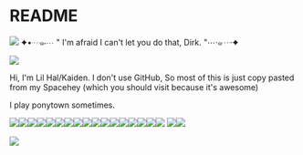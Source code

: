 # README

<img src="https://d2bzx2vuetkzse.cloudfront.net/fit-in/0x450/unshoppable_producs/15171151-217e-4646-b7d3-b940eec0759e.png"/>
✦•┈๑⋅⋯ " I'm afraid I can't let you do that, Dirk. "⋯⋅๑┈·✦ <br>

<img src="https://24.media.tumblr.com/5577781cb0ab139db3b349f9a27792fe/tumblr_mg6ckrztVW1qidv0po1_r1_250.gif"/> <br>

Hi, I'm Lil Hal/Kaiden. I don't use GitHub, So most of this is just copy pasted from my Spacehey (which you should visit because it's awesome)

I play ponytown sometimes. 

<img src="https://images-wixmp-ed30a86b8c4ca887773594c2.wixmp.com/f/6a3027db-491d-42a7-b90b-1e22a42630c8/d52c31g-6406cb75-cea5-41a5-9349-64b4936ff16b.png?token=eyJ0eXAiOiJKV1QiLCJhbGciOiJIUzI1NiJ9.eyJzdWIiOiJ1cm46YXBwOjdlMGQxODg5ODIyNjQzNzNhNWYwZDQxNWVhMGQyNmUwIiwiaXNzIjoidXJuOmFwcDo3ZTBkMTg4OTgyMjY0MzczYTVmMGQ0MTVlYTBkMjZlMCIsIm9iaiI6W1t7InBhdGgiOiJcL2ZcLzZhMzAyN2RiLTQ5MWQtNDJhNy1iOTBiLTFlMjJhNDI2MzBjOFwvZDUyYzMxZy02NDA2Y2I3NS1jZWE1LTQxYTUtOTM0OS02NGI0OTM2ZmYxNmIucG5nIn1dXSwiYXVkIjpbInVybjpzZXJ2aWNlOmZpbGUuZG93bmxvYWQiXX0.poKg6vCG5cwThYEtz4_b75USZjfwt79fVOS0xPewmVw"/><img src="https://images-wixmp-ed30a86b8c4ca887773594c2.wixmp.com/f/b209db5d-6f77-47b7-b25d-ef6096478197/d4x5kbh-25f90b5b-90aa-4ae2-ba46-dd631571749f.png?token=eyJ0eXAiOiJKV1QiLCJhbGciOiJIUzI1NiJ9.eyJzdWIiOiJ1cm46YXBwOjdlMGQxODg5ODIyNjQzNzNhNWYwZDQxNWVhMGQyNmUwIiwiaXNzIjoidXJuOmFwcDo3ZTBkMTg4OTgyMjY0MzczYTVmMGQ0MTVlYTBkMjZlMCIsIm9iaiI6W1t7InBhdGgiOiJcL2ZcL2IyMDlkYjVkLTZmNzctNDdiNy1iMjVkLWVmNjA5NjQ3ODE5N1wvZDR4NWtiaC0yNWY5MGI1Yi05MGFhLTRhZTItYmE0Ni1kZDYzMTU3MTc0OWYucG5nIn1dXSwiYXVkIjpbInVybjpzZXJ2aWNlOmZpbGUuZG93bmxvYWQiXX0.S-7uKK_pQItQanouLwACkPgIj9dktluAPcyw0Evb4Pg"/><img src="https://images-wixmp-ed30a86b8c4ca887773594c2.wixmp.com/f/6728fd21-0c3a-4fb1-85de-8e90c5d13421/d3gixfc-c299b561-ce37-4bb4-8775-464f93eb1bb4.gif?token=eyJ0eXAiOiJKV1QiLCJhbGciOiJIUzI1NiJ9.eyJzdWIiOiJ1cm46YXBwOjdlMGQxODg5ODIyNjQzNzNhNWYwZDQxNWVhMGQyNmUwIiwiaXNzIjoidXJuOmFwcDo3ZTBkMTg4OTgyMjY0MzczYTVmMGQ0MTVlYTBkMjZlMCIsIm9iaiI6W1t7InBhdGgiOiJcL2ZcLzY3MjhmZDIxLTBjM2EtNGZiMS04NWRlLThlOTBjNWQxMzQyMVwvZDNnaXhmYy1jMjk5YjU2MS1jZTM3LTRiYjQtODc3NS00NjRmOTNlYjFiYjQuZ2lmIn1dXSwiYXVkIjpbInVybjpzZXJ2aWNlOmZpbGUuZG93bmxvYWQiXX0.jHSYLDVjB9mXtI6HZbl6usrgklnWDphtno3d7HBPzC0"/><img src="https://images-wixmp-ed30a86b8c4ca887773594c2.wixmp.com/f/51775847-64ae-40df-b4ea-c44b54654e7c/d55wuzx-cc9e37cc-76e5-4230-b393-d62ae56c5141.png?token=eyJ0eXAiOiJKV1QiLCJhbGciOiJIUzI1NiJ9.eyJzdWIiOiJ1cm46YXBwOjdlMGQxODg5ODIyNjQzNzNhNWYwZDQxNWVhMGQyNmUwIiwiaXNzIjoidXJuOmFwcDo3ZTBkMTg4OTgyMjY0MzczYTVmMGQ0MTVlYTBkMjZlMCIsIm9iaiI6W1t7InBhdGgiOiJcL2ZcLzUxNzc1ODQ3LTY0YWUtNDBkZi1iNGVhLWM0NGI1NDY1NGU3Y1wvZDU1d3V6eC1jYzllMzdjYy03NmU1LTQyMzAtYjM5My1kNjJhZTU2YzUxNDEucG5nIn1dXSwiYXVkIjpbInVybjpzZXJ2aWNlOmZpbGUuZG93bmxvYWQiXX0.LOWaxhhQn0lFJhzyjYlmWdOK_skLboV1sASrLF8dtIQ"/><img src="https://images-wixmp-ed30a86b8c4ca887773594c2.wixmp.com/f/59dcb961-e7d3-4181-a030-ab50be29e071/d4ddm1v-f673c263-2092-4caf-8b34-f905b598369c.gif?token=eyJ0eXAiOiJKV1QiLCJhbGciOiJIUzI1NiJ9.eyJzdWIiOiJ1cm46YXBwOjdlMGQxODg5ODIyNjQzNzNhNWYwZDQxNWVhMGQyNmUwIiwiaXNzIjoidXJuOmFwcDo3ZTBkMTg4OTgyMjY0MzczYTVmMGQ0MTVlYTBkMjZlMCIsIm9iaiI6W1t7InBhdGgiOiJcL2ZcLzU5ZGNiOTYxLWU3ZDMtNDE4MS1hMDMwLWFiNTBiZTI5ZTA3MVwvZDRkZG0xdi1mNjczYzI2My0yMDkyLTRjYWYtOGIzNC1mOTA1YjU5ODM2OWMuZ2lmIn1dXSwiYXVkIjpbInVybjpzZXJ2aWNlOmZpbGUuZG93bmxvYWQiXX0.zopN0aa2s6hPTwRqwoRqKozQHUTAQlbO2Lu4jTfSgo4"/><img src="https://images-wixmp-ed30a86b8c4ca887773594c2.wixmp.com/f/f9147811-8862-482e-a9f1-86fe2ca2ef44/d524zvu-35831a3c-01fe-4d96-af46-aa982ea2e2d8.png?token=eyJ0eXAiOiJKV1QiLCJhbGciOiJIUzI1NiJ9.eyJzdWIiOiJ1cm46YXBwOjdlMGQxODg5ODIyNjQzNzNhNWYwZDQxNWVhMGQyNmUwIiwiaXNzIjoidXJuOmFwcDo3ZTBkMTg4OTgyMjY0MzczYTVmMGQ0MTVlYTBkMjZlMCIsIm9iaiI6W1t7InBhdGgiOiJcL2ZcL2Y5MTQ3ODExLTg4NjItNDgyZS1hOWYxLTg2ZmUyY2EyZWY0NFwvZDUyNHp2dS0zNTgzMWEzYy0wMWZlLTRkOTYtYWY0Ni1hYTk4MmVhMmUyZDgucG5nIn1dXSwiYXVkIjpbInVybjpzZXJ2aWNlOmZpbGUuZG93bmxvYWQiXX0.8LEPiCVykWlK-U080JA4YvxoAuHnNKqBg2A94kbgUWc"/><img src="https://images-wixmp-ed30a86b8c4ca887773594c2.wixmp.com/f/50a027fc-1cd3-4b98-85a9-382d1a8efa3f/d6mbiif-1790f844-cc66-4531-a9d2-5505b08362ee.gif?token=eyJ0eXAiOiJKV1QiLCJhbGciOiJIUzI1NiJ9.eyJzdWIiOiJ1cm46YXBwOjdlMGQxODg5ODIyNjQzNzNhNWYwZDQxNWVhMGQyNmUwIiwiaXNzIjoidXJuOmFwcDo3ZTBkMTg4OTgyMjY0MzczYTVmMGQ0MTVlYTBkMjZlMCIsIm9iaiI6W1t7InBhdGgiOiJcL2ZcLzUwYTAyN2ZjLTFjZDMtNGI5OC04NWE5LTM4MmQxYThlZmEzZlwvZDZtYmlpZi0xNzkwZjg0NC1jYzY2LTQ1MzEtYTlkMi01NTA1YjA4MzYyZWUuZ2lmIn1dXSwiYXVkIjpbInVybjpzZXJ2aWNlOmZpbGUuZG93bmxvYWQiXX0.DGm_EYrUrKM2GuXp-T4IOQxXU8AxxciVnuORAMsm3GM"/><img src="https://images-wixmp-ed30a86b8c4ca887773594c2.wixmp.com/f/bd997e34-97c3-4199-ba90-c7ae484e356a/d3hxd6h-5f339389-b0f1-45a2-ac25-16d968fdf9de.gif?token=eyJ0eXAiOiJKV1QiLCJhbGciOiJIUzI1NiJ9.eyJzdWIiOiJ1cm46YXBwOjdlMGQxODg5ODIyNjQzNzNhNWYwZDQxNWVhMGQyNmUwIiwiaXNzIjoidXJuOmFwcDo3ZTBkMTg4OTgyMjY0MzczYTVmMGQ0MTVlYTBkMjZlMCIsIm9iaiI6W1t7InBhdGgiOiJcL2ZcL2JkOTk3ZTM0LTk3YzMtNDE5OS1iYTkwLWM3YWU0ODRlMzU2YVwvZDNoeGQ2aC01ZjMzOTM4OS1iMGYxLTQ1YTItYWMyNS0xNmQ5NjhmZGY5ZGUuZ2lmIn1dXSwiYXVkIjpbInVybjpzZXJ2aWNlOmZpbGUuZG93bmxvYWQiXX0.1uOxE57dD6S92xaFibDVLp-t6Iq6TUZQv2pHVtki0zo"/><img src="https://pbs.twimg.com/media/GlYIPwYWcAEab8G?format=jpg&name=120x120"/><img src="https://pbs.twimg.com/media/GlYIPwlWQAMiOQi?format=jpg&name=120x120"/><img src="https://pbs.twimg.com/media/GlYIPwaWQAAklKT?format=jpg&name=120x120"/><img src="https://pbs.twimg.com/media/GlYIPwfWsAA8fzT?format=jpg&name=120x120"/><img src="https://pbs.twimg.com/media/GlYIb56XAAAdTaY?format=jpg&name=120x120"/><img src="https://pbs.twimg.com/media/GlYIb58W4AAuI3-?format=jpg&name=120x120"/><img src="https://pbs.twimg.com/media/GlYIb52W4AA_1kl?format=jpg&name=120x120"/><img src="https://pbs.twimg.com/media/GlYIb50XEAAvC6i?format=jpg&name=120x120"/><img src="https://pbs.twimg.com/media/GlYIi7xWgAENxah?format=jpg&name=120x120"/>
<img src="https://pbs.twimg.com/media/GlYIi75WoAAar6q?format=jpg&name=120x120"/><img src="https://pbs.twimg.com/media/GlYIi76XMAAAjDW?format=jpg&name=120x120"/>


<img src="https://d2bzx2vuetkzse.cloudfront.net/fit-in/0x450/unshoppable_producs/15171151-217e-4646-b7d3-b940eec0759e.png"/>
